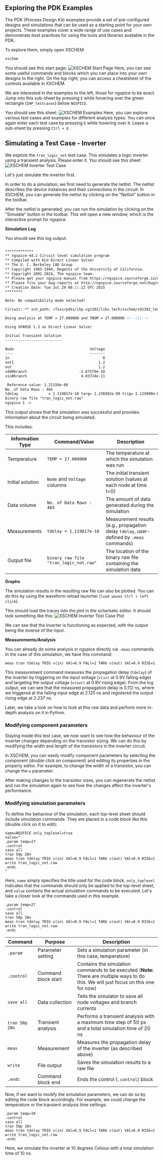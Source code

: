 ## Exploring the PDK Examples

The PDK (Process Design Kit) examples provide a set of pre-configured designs and simulations that can be used as a starting point for your own projects. These examples cover a wide range of use cases and demonstrate best practices for using the tools and libraries available in the PDK.

To explore them, simply open XSCHEM:
```bash
xschem
```

You should see this start page:
![XSCHEM Start Page](./assets/start_page.svg)
Here, you can see some useful commands and blocks which you can place into your own designs to the right. On the top right, you can access a cheatsheet of the controls available in XSCHEM.

We are interested in the examples to the left, those for ngspice to be exact. Jump into this sub-sheet by pressing `E` while hovering over the green rectangle (`IHP_testcases`) below `NGSPICE`.

You should see this sheet:
![XSCHEM Examples](./assets/IHP_testcases.svg)
Here, you can explore various test cases and examples for different analysis types. You can once again enter each test case by pressing `E` while hovering over it. Leave a sub-sheet by pressing `Ctrl + E`.

## Simulating a Test Case - Inverter

We explore the `tran_logic_not` test case. This simulates a logic inverter using a transient analysis. Please enter it. You should see this sheet:
![XSCHEM Inverter Test Case](./assets/tran_logic_not.svg)

Let's just simulate the inverter first.

In order to do a simulation, we first need to generate the netlist. The netlist describes the device instances and their connections in the circuit. In XSCHEM, you can generate the netlist by clicking on the "Netlist" button in the toolbar.

After the netlist is generated, you can run the simulation by clicking on the "Simulate" button in the toolbar. This will open a new window, which is the interactive prompt for ngspice.

**Simulation Log**

You should see this log output:
```md

*************
** ngspice-44.2 Circuit level simulation program
** Compiled with KLU Direct Linear Solver
** The U. C. Berkeley CAD Group
** Copyright 1985-1994, Regents of the University of California.
** Copyright 2001-2024, The ngspice team.
** Please get your ngspice manual from https://ngspice.sourceforge.io/docs.html
** Please file your bug-reports at http://ngspice.sourceforge.net/bugrep.html
** Creation Date: Tue Jul 29 08:21:22 UTC 2025
********

Note: No compatibility mode selected!

Circuit: ** sch_path: /foss/pdks/ihp-sg1392/libs.tech/xschem/s91392_tests/tran_logic_not.sch

Doing analysis at TEMP = 27.000000 and TNOM = 27.000000 <!--(1)-->

Using SPARSE 1.3 as Direct Linear Solver

Initial Transient Solution
--------------------------

Node                                   Voltage
----                                   -------
in                                           0
net1                                       1.2
out                                        1.2
vdd#branch                        -2.67579e-10
vin#branch                         4.03724e-11

 Reference value: 1.21150e-08
No. of Data Rows : 465
tdelay              = 1.119817e-10 targ= 2.236982e-09 trig= 2.125000e-09
binary raw file "tran_logic_not.raw"
ngspice 1 ->
```
This output shows that the simulation was successful and provides information about the circuit being simulated.

This includes:

| Information Type | Command/Value                          | Description                                                                              |
| ---------------- | -------------------------------------- | ---------------------------------------------------------------------------------------- |
| Temperature      | `TEMP = 27.000000`                     | The temperature at which the simulation was run                                          |
| Initial solution | `Node` and `Voltage` columns           | The initial transient solution (values at each node at time t=0)                         |
| Data volume      | `No. of Data Rows : 465`               | The amount of data generated during the simulation                                       |
| Measurements     | `tdelay = 1.119817e-10`                | Measurement results (e.g., propagation delay `tdelay`, user-defined by `.meas` commands) |
| Output file      | `binary raw file "tran_logic_not.raw"` | The location of the binary raw file containing the simulation data                       |

**Graphs**

The simulation results in the resulting raw file can also be plotted. You can do this by using the waveform reload launcher (`load waves Ctrl + left click`).

This should load the traces into the plot in the schematic editor. It should look something like this:
![XSCHEM Inverter Test Case Plot](./assets/tran_logic_not_plot.svg)

We can see that the inverter is functioning as expected, with the output being the inverse of the input.

**Measurements/Analysis**

You can already do some analysis in ngspice directly via `.meas` commands. In the case of this simulation, we have this command:
```spice
meas tran tdelay TRIG v(in) VAl=0.9 FALl=1 TARG v(out) VAl=0.9 RISE=1
```
This measurement command measures the propagation delay (`tdelay`) of the inverter by triggering on the input voltage (`v(in)` at 0.9V falling edge) and targeting the output voltage (`v(out)` at 0.9V rising edge). From the log output, we can see that the measured propagation delay is 0.112 ns, where we triggered at the falling input edge at 2.125 ns and registered the output rising edge at 2.237 ns.

Later, we take a look on how to look at this raw data and perform more in-depth analysis on it in Python.

### Modifying component parameters

Staying inside this test case, we now want to see how the behaviour of the inverter changes depending on the transistor sizing. We can do this by modifying the width and length of the transistors in the inverter circuit.

In XSCHEM, you can easily modify component parameters by selecting the component (double click on component) and editing its properties in the property editor. For example, to change the width of a transistor, you can change the `w` parameter.

After making changes to the transistor sizes, you can regenerate the netlist and run the simulation again to see how the changes affect the inverter's performance.

### Modifying simulation parameters

To define the behaviour of the simulation, each top-level sheet should include simulation commands. They are placed in a code block like this (double click on it to edit):
```spice
name=NGSPICE only_toplevel=true
value="
.param temp=27
.control
save all 
tran 50p 20n
meas tran tdelay TRIG v(in) VAl=0.9 FALl=1 TARG v(out) VAl=0.9 RISE=1
write tran_logic_not.raw
.endc
"
```
Here, `name` simply specifies the title used for the code block, `only_toplevel` indicates that the commands should only be applied to the top-level sheet, and `value` contains the actual simulation commands to be executed. Let's take a closer look at the commands used in this example.
```spice
.param temp=27
.control
save all
tran 50p 20n
meas tran tdelay TRIG v(in) VAl=0.9 FALl=1 TARG v(out) VAl=0.9 RISE=1
write tran_logic_not.raw
.endc
```

| Command        | Purpose             | Description                                                                                                                            |
| -------------- | ------------------- | -------------------------------------------------------------------------------------------------------------------------------------- |
| `.param`       | Parameter setting   | Sets a simulation parameter (in this case, temperature)                                                                                |
| `.control`     | Command block start | Contains the simulation commands to be executed (**Note:** There are multiple ways to do this. We will just focus on this one for now) |
| `save all`     | Data collection     | Tells the simulator to save all node voltages and branch currents                                                                      |
| `tran 50p 20n` | Transient analysis  | Performs a transient analysis with a maximum time step of 50 ps and a total simulation time of 20 ns                                   |
| `meas`         | Measurement         | Measures the propagation delay of the inverter (as described above)                                                                    |
| `write`        | File output         | Saves the simulation results to a raw file                                                                                             |
| `.endc`        | Command block end   | Ends the control (`.control`) block                                                                                                    |

Now, if we want to modify the simulation parameters, we can do so by editing the code block accordingly. For example, we could change the temperature or the transient analysis time settings:
```spice
.param temp=10
.control
save all
tran 50p 10n
meas tran tdelay TRIG v(in) VAl=0.9 FALl=1 TARG v(out) VAl=0.9 RISE=1
write tran_logic_not.raw
.endc
```
Here, we simulate the inverter at 10 degrees Celsius with a total simulation time of 10 ns.